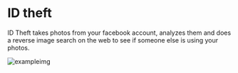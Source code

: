 # ID theft

ID Theft takes photos from your facebook account, analyzes them and does a reverse image search on the web to see if someone else is using your photos.

![exampleimg](https://challengepost-s3-challengepost.netdna-ssl.com/photos/production/software_photos/000/673/302/datas/gallery.jpg)
